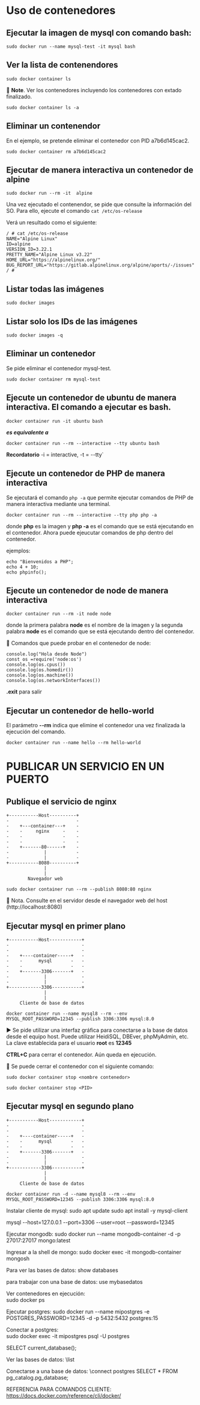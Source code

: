 # Uso de contenedores

## Ejecutar la imagen de mysql con comando bash:

```
sudo docker run --name mysql-test -it mysql bash
```
## Ver la lista de contenendores

```
sudo docker container ls
```

📗 **Note**. Ver los contenedores incluyendo los contenedores con extado finalizado.

```
sudo docker container ls -a
```

## Eliminar un contenendor  

En el ejemplo, se pretende eliminar el contenedor con PID a7b6d145cac2.  

```
sudo docker container rm a7b6d145cac2
```

## Ejecutar de manera interactiva un contenedor de alpine 

```
sudo docker run --rm -it  alpine
```

Una vez ejecutado el contenendor, se pide que consulte la información del SO. Para ello, ejecute el comando `cat /etc/os-release` 

Verá un resultado como el siguiente:  

```
/ # cat /etc/os-release
NAME="Alpine Linux"
ID=alpine
VERSION_ID=3.22.1
PRETTY_NAME="Alpine Linux v3.22"
HOME_URL="https://alpinelinux.org/"
BUG_REPORT_URL="https://gitlab.alpinelinux.org/alpine/aports/-/issues"
/ #
```

## Listar todas las imágenes  

```
sudo docker images
```

## Listar solo los IDs de las imágenes

```
sudo docker images -q
```

## Eliminar un contenedor

Se pide eliminar el contenedor mysql-test.  

```
sudo docker container rm mysql-test
```

## Ejecute un contenedor de ubuntu de manera interactiva. El comando a ejecutar es bash.

```
docker container run -it ubuntu bash
```

***es equivalente a***  
```
docker container run --rm --interactive --tty ubuntu bash
```

**Recordatorio** -i = interactive, -t = --tty`

## Ejecute un contenedor de PHP de manera interactiva

Se ejecutará el comando `php -a` que permite ejecutar comandos de PHP de manera interactiva mediante una terminal.  
```
docker container run --rm --interactive --tty php php -a
```
donde **php** es la imagen y **php -a** es el comando que se está ejecutando en el contenedor.  Ahora puede ejeucutar comandos de php dentro del contenedor.  

ejemplos:  
```
echo "Bienvenidos a PHP";
echo 4 + 10;
echo phpinfo();
```

## Ejecute un contenedor de node de manera interactiva  

```
docker container run --rm -it node node
```

donde la primera palabra **node** es el nombre de la imagen y la segunda palabra **node** es el comando que se está ejecutando dentro del contenedor.  

📗 Comandos que puede probar en el contenedor de node:  
```
console.log("Hola desde Node")
const os =require('node:os')
console.log(os.cpus())
console.log(os.homedir())
console.log(os.machine())
console.log(os.networkInterfaces())
```
**.exit** para salir

## Ejecutar un contenedor de hello-world

El parámetro **--rm** indica que elimine el contenedor una vez finalizada la ejecución del comando.  

```
docker container run --name hello --rm hello-world
```

# PUBLICAR UN SERVICIO EN UN PUERTO

## Publique el servicio de nginx

```
+-----------Host----------+
-                         -
-    +---container---+    -
-    -     nginx     -    -
-    -               -    -
-    -               -    -
-    +-------80------+    -
-             |           -
-             |           -
+-----------8080----------+
              |
              |
        Navegador web
```

```
sudo docker container run --rm --publish 8080:80 nginx
```

📗 Nota. Consulte en el servidor desde el navegador web del host (http://localhost:8080)  

## Ejecutar mysql en primer plano

```
+-----------Host------------+
-                           -
-                           -
-    +----container-----+   -
-    -      mysql       -   -
-    -                  -   -
-    +-------3306-------+   -
-             |             -
-             |             -
+------------3306-----------+
              |
              |
     Cliente de base de datos
```


```
docker container run --name mysql8 --rm --env MYSQL_ROOT_PASSWORD=12345 --publish 3306:3306 mysql:8.0
```

▶️ Se pide utilizar una interfaz gráfica para conectarse a la base de datos desde el equipo host. Puede utilizar HeidiSQL, DBEver, phpMyAdmin, etc.  La clave establecida para el usuario **root** es **12345**  

**CTRL+C** para cerrar el contenedor. Aún queda en ejecución.  

📙 Se puede cerrar el contenedor con el siguiente comando:  

```
sudo docker container stop <nombre contenedor>
```

```
sudo docker container stop <PID>
```

## Ejecutar mysql en segundo plano

```
+-----------Host------------+
-                           -
-                           -
-    +----container-----+   -
-    -      mysql       -   -
-    -                  -   -
-    +-------3306-------+   -
-             |             -
-             |             -
+------------3306-----------+
              |
              |
     Cliente de base de datos
```

```
docker container run -d --name mysql8 --rm --env MYSQL_ROOT_PASSWORD=12345 --publish 3306:3306 mysql:8.0
```

Instalar cliente de mysql:
sudo apt update
sudo apt install -y mysql-client

mysql --host=127.0.0.1 --port=3306 --user=root --password=12345

Ejecutar mongodb:
sudo docker run --name mongodb-container -d -p 27017:27017 mongo:latest

Ingresar a la shell de mongo:
sudo docker exec -it mongodb-container mongosh

Para ver las bases de datos:
show databases

para trabajar con una base de datos:
use mybasedatos

Ver contenedores en ejecución:  
sudo docker ps

Ejecutar postgres:
sudo docker run --name mipostgres -e POSTGRES_PASSWORD=12345 -d -p 5432:5432 postgres:15

Conectar a postgres:  
sudo docker exec -it mipostgres psql -U postgres

SELECT current_database();

Ver las bases de datos:
\list

Conectarse a una base de datos: 
\connect postgres
SELECT * FROM pg_catalog.pg_database;

REFERENCIA PARA COMANDOS CLIENTE:
https://docs.docker.com/reference/cli/docker/
